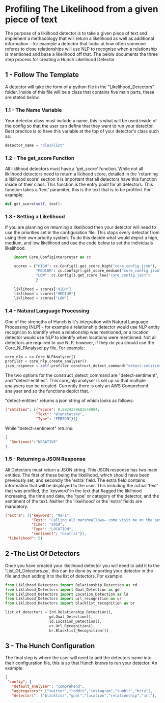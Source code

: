# Profiling The Likelihood from a given piece of text
The purpose of a liklihood detector is to take a given piece of text and implement a methadology that will return a likelihood as well as additional information - for example a detector that looks at how often someone referes to close relationships will use NLP to recognise when a relationship is mentioned and base a likelihood off that. The below documents the three step process for creating a Hunch Likelihood Detector. 

## 1 - Follow The Template
A detector will take the form of a python file in the "Likelihood_Detectors" folder. Inside of this file will be a class that contains five main parts, these are stated below.

### 1.1 - The Name Variable
Your detector class must include a name, this is what will be used inside of the config so that the user can define that they want to run your detector. Best practice is to have this variable at the top of your detector's class such as:

```python
detector_name = "blacklist"
```
### 1.2 - The get_score Function
All liklihood detectors must have a 'get_score' function. While not all liklihood detectors need to return a likihood score, detailed in the 'returning a liklihood score' section it is important that all detectors have this function inside of their class. This function is the entry point for all detectors. This function takes a 'text' paramiter, this is the text that is to be profiled. For example:

```python
def get_score(self, text):
```
### 1.3 - Setting a Likelihood
If you are planning on returning a likelihood then your detector will need to use the priorities set in the configuration file. This stops every detector from using their own priority system. To do this decide what would depict a high, medium, and low likelihood and use the code below to set the individuals likelihood. 

```python
    import Core_ConfigInterpreter as cc

    scores = {"HIGH": cc.Config().get_score_high("core_config.json"),
              "MEDIUM": cc.Config().get_score_medium("core_config.json"),
              "LOW": cc.Config().get_score_low("core_config.json")
              }
              
    liklihood = scores["HIGH"]
    liklihood = scores["MEDIUM"]
    liklihood = scores["LOW"]
```
### 1.4 - Natural Language Processing
One of the strengths of Hunch is it's integration with Natural Language Processing (NLP) - for example a relationship detector would use NLP entity recogniion to identify when a relationship was mentioned, or a location detector would use NLP to identify when locations were mentioned. Not all detectors are required to use NLP, however, if they do you should use the Core_NLPAnalyser.py file. For example:

 ```python
core_nlp = ca.Core_NLPAnalyser()
profiler = core_nlp.create_analyser()
json_response = self.profiler.construct_detect_command("detect-entities", self.text_to_profile)
```
The two options for the construct_detect_command are "detect-sentiment", and "detect-entities". This core_nlp analyser is set up so that multiple analysers can be created. Currently there is only an AWS Comprehend analyser and so the functions depict that. 

"detect-entities" returns a json string of which looks as follows:
 ```json
{"Entities": [{"Score": 0.9824379682540894,
               "Text": "@jenstatsky",
               "Type": "PERSON"}]}
```

While "detect-sentiment" returns:
 ```json
{  
   "Sentiment":"NEGATIVE"
}
```

### 1.5 - Returning a JSON Response
All Detectors must return a JSON string. This JSON response has two main entities. The first of these being the likelihood, which should have been previously set, and secondly the 'extra' field. The extra field contains information that will be displayed to the user. This including the actual 'text' that was profiled, the 'keyword' in the text that flagged the liklihood increasing, the time and date, the 'type' or category of the detector, and the sentiment of the text. Neither the 'likelihood' or the 'extra' fields are mandatory.

```json
{"extra": [{"Keyword": "Mars",
            "Text": "Calling all marshmallows— come visit me on the set of Veronica Mars and get an inside look into Mars...",
            "Time": "2019",
            "Type": "LOCATION",
            "sentiment": "neutral"}],
 "likelihood": 5}
 ```

## 2 -The List Of Detectors
Once you have created your likelihood detector you will need to add it to the 'List_Of_Detectors.py', this can be done by importing your detector in the file and then adding it to the list of detectors. For example

 ```python
from Liklihood_Detectors import Relationship_Detection as rd
from Liklihood_Detectors import Goal_Detection as gd
from Liklihood_Detectors import Location_Detection as ld
from Liklihood_Detectors import url_recognition as ur
from Liklihood_Detectors import blacklist_recognition as br

list_of_detectors = [rd.Relationship_Detection(),
                     gd.Goal_Detection(),
                     ld.Location_Detection(),
                     ur.Url_Recognition(),
                     br.Blacklist_Recognition()]
 ```
 
 ## 3 - The Hunch Configuration
 The final step is where the user will need to add the detectors name into their configuration file, this is so that Hunch knows to run your detector. An example:
 
 ```json
 {
  "config": {
    "default_analyser": "comprehend",
    "aggregators": ["twitter","reddit","instagram","tumblr","http"],
    "detectors": ["blacklist","goal","location","relationship","url"],
 ```
